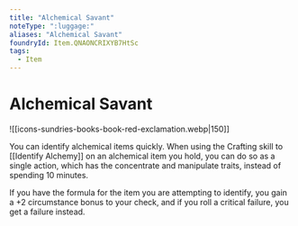 ```yaml
---
title: "Alchemical Savant"
noteType: ":luggage:"
aliases: "Alchemical Savant"
foundryId: Item.QNAONCRIXYB7HtSc
tags:
  - Item
---
```


# Alchemical Savant
![[icons-sundries-books-book-red-exclamation.webp|150]]

You can identify alchemical items quickly. When using the Crafting skill to [[Identify Alchemy]] on an alchemical item you hold, you can do so as a single action, which has the concentrate and manipulate traits, instead of spending 10 minutes.

If you have the formula for the item you are attempting to identify, you gain a +2 circumstance bonus to your check, and if you roll a critical failure, you get a failure instead.
